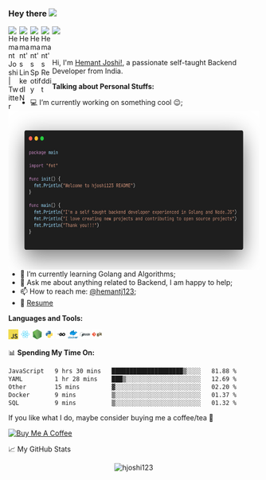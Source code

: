 ### Hey there <img src="https://media.giphy.com/media/hvRJCLFzcasrR4ia7z/giphy.gif" width="25px">
<a href="https://twitter.com/hemantj123">
  <img align="left" alt="Hemant Joshi | Twitter" width="22px" src="https://raw.githubusercontent.com/peterthehan/peterthehan/master/assets/twitter.svg" />
</a>
<a href="https://www.linkedin.com/in/hemantj0/">
  <img align="left" alt="Hemant's LinkedIN" width="22px" src="https://raw.githubusercontent.com/peterthehan/peterthehan/master/assets/linkedin.svg" />
</a>
<a href="https://open.spotify.com/user/hjoshi_dev?si=x9ayM9d0TL6TB8_xmX78lw">
  <img align="left" alt="Hemant's Spotify" width="22px" src="https://raw.githubusercontent.com/peterthehan/peterthehan/master/assets/spotify.svg" />
</a>
<a href="https://www.reddit.com/user/hjoshi_dev">
  <img align="left" alt="Hemant's Reddit" width="22px" src="https://raw.githubusercontent.com/peterthehan/peterthehan/master/assets/reddit.svg" />
</a>

![](https://visitor-badge.glitch.me/badge?page_id=hjoshi123.hjoshi123)

<br />

Hi, I'm [Hemant Joshi!](https://hjoshi123.github.io/hemant-joshi), a passionate self-taught Backend Developer from India.

  <img align="right" alt="GIF" src="https://raw.githubusercontent.com/hjoshi123/hjoshi123/master/carbon.png" width="600" height="320" />
  
**Talking about Personal Stuffs:**

- 💻 I’m currently working on something cool :wink:;
- 🌱 I’m currently learning Golang and Algorithms; 
- 💬 Ask me about anything related to Backend, I am happy to help;
- 📫 How to reach me: [@hemantj123](https://twitter.com/hemantj123);
- 📝 [Resume](https://drive.google.com/file/d/1kBj3YRPN6kkXe8QsWriw202jncRo5VN-/view)

**Languages and Tools:**

<code><img height="20" src="https://raw.githubusercontent.com/github/explore/80688e429a7d4ef2fca1e82350fe8e3517d3494d/topics/javascript/javascript.png"></code>
<code><img height="20" src="https://raw.githubusercontent.com/github/explore/80688e429a7d4ef2fca1e82350fe8e3517d3494d/topics/react/react.png"></code>
<code><img height="20" src="https://raw.githubusercontent.com/github/explore/80688e429a7d4ef2fca1e82350fe8e3517d3494d/topics/nodejs/nodejs.png"></code>
<code><img height="20" src="https://raw.githubusercontent.com/github/explore/80688e429a7d4ef2fca1e82350fe8e3517d3494d/topics/python/python.png"></code>
<code><img height="20" src="https://raw.githubusercontent.com/github/explore/80688e429a7d4ef2fca1e82350fe8e3517d3494d/topics/go/go.png"></code>
<code><img height="20" src="https://raw.githubusercontent.com/github/explore/80688e429a7d4ef2fca1e82350fe8e3517d3494d/topics/docker/docker.png"></code>
<code><img height="20" src="https://raw.githubusercontent.com/github/explore/80688e429a7d4ef2fca1e82350fe8e3517d3494d/topics/bash/bash.png"></code>
<code><img height="20" src="https://raw.githubusercontent.com/github/explore/80688e429a7d4ef2fca1e82350fe8e3517d3494d/topics/git/git.png"></code>

📊 **Spending My Time On:**
<!--START_SECTION:waka-->
```text
JavaScript   9 hrs 30 mins   ████████████████████▒░░░░   81.88 % 
YAML         1 hr 28 mins    ███▒░░░░░░░░░░░░░░░░░░░░░   12.69 % 
Other        15 mins         ▓░░░░░░░░░░░░░░░░░░░░░░░░   02.20 % 
Docker       9 mins          ▒░░░░░░░░░░░░░░░░░░░░░░░░   01.37 % 
SQL          9 mins          ▒░░░░░░░░░░░░░░░░░░░░░░░░   01.32 % 
```
<!--END_SECTION:waka-->

If you like what I do, maybe consider buying me a coffee/tea 🥺

<a href="https://www.buymeacoffee.com/hjoshi123" target="_blank"><img src="https://cdn.buymeacoffee.com/buttons/v2/default-red.png" alt="Buy Me A Coffee" width="150" ></a>

📈 My GitHub Stats

<p align="center"> <img src="https://github-readme-stats.vercel.app/api?username=hjoshi123&show_icons=true&theme=vision-friendly-dark&count_private=true" alt="hjoshi123" />
